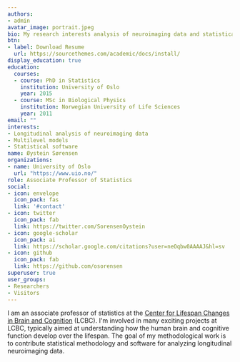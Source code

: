 ```yaml
---
authors:
- admin
avatar_image: portrait.jpeg
bio: My research interests analysis of neuroimaging data and statistical software development.
btn:
- label: Download Resume
  url: https://sourcethemes.com/academic/docs/install/
display_education: true
education:
  courses:
  - course: PhD in Statistics
    institution: University of Oslo
    year: 2015
  - course: MSc in Biological Physics
    institution: Norwegian University of Life Sciences
    year: 2011
email: ""
interests:
- Longitudinal analysis of neuroimaging data
- Multilevel models
- Statistical software
name: Øystein Sørensen
organizations:
- name: University of Oslo
  url: "https://www.uio.no/"
role: Associate Professor of Statistics
social:
- icon: envelope
  icon_pack: fas
  link: '#contact'
- icon: twitter
  icon_pack: fab
  link: https://twitter.com/SorensenOystein
- icon: google-scholar
  icon_pack: ai
  link: https://scholar.google.com/citations?user=neOqbw0AAAAJ&hl=sv
- icon: github
  icon_pack: fab
  link: https://github.com/osorensen
superuser: true
user_groups:
- Researchers
- Visitors
---
```


I am an associate professor of statistics at the [Center for Lifespan Changes in Brain and Cognition](https://www.oslobrains.no/) (LCBC). I'm involved in many exciting projects at LCBC, typically aimed at understanding how the human brain and cognitive function develop over the lifespan. The goal of my methodological work is to contribute statistical methodology and software for analyzing longitudinal neuroimaging data.


